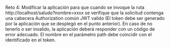 Reto 4: Modificar la aplicación para que cuando se invoque la ruta http://localhost/saludo?nombre=xxxx se verifique que la solicitud contenga una cabecera Authorization común JWT valido (El token debe ser generado por la aplicación que se desplegó en el punto anterior). En caso de no tenerlo o ser invalido, la aplicación deberá responder con un código de error adecuado. El nombre en el parámetro path debe coincidir con el identificado en el token.